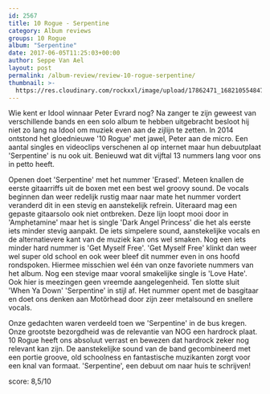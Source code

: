 ```yaml
---
id: 2567
title: 10 Rogue - Serpentine
category: Album reviews
groups: 10 Rogue
album: "Serpentine"
date: 2017-06-05T11:25:03+00:00
author: Seppe Van Ael
layout: post
permalink: /album-review/review-10-rogue-serpentine/
thumbnail: >-
  https://res.cloudinary.com/rockxxl/image/upload/17862471_1682105548473530_130309053145768066_n.jpg
---
```

Wie kent er Idool winnaar Peter Evrard nog? Na zanger te zijn geweest van verschillende bands en een solo album te hebben uitgebracht besloot hij niet zo lang na Idool om muziek even aan de zijlijn te zetten. In 2014 ontstond het gloednieuwe '10 Rogue' met jawel, Peter aan de micro. Een aantal singles en videoclips verschenen al op internet maar hun debuutplaat 'Serpentine' is nu ook uit. Benieuwd wat dit vijftal 13 nummers lang voor ons in petto heeft.

Openen doet 'Serpentine' met het nummer 'Erased'. Meteen knallen de eerste gitaarriffs uit de boxen met een best wel groovy sound. De vocals beginnen dan weer redelijk rustig maar naar mate het nummer vordert veranderd dit in een stevig en aanstekelijk refrein. Uiteraard mag een gepaste gitaarsolo ook niet ontbreken. Deze lijn loopt mooi door in 'Amphetamine' maar het is single 'Dark Angel Princess' die het als eerste iets minder stevig aanpakt. De iets simpelere sound, aanstekelijke vocals en de alternatievere kant van de muziek kan ons wel smaken. Nog een iets minder hard nummer is 'Get Myself Free'. 'Get Myself Free' klinkt dan weer wel super old school en ook weer bleef dit nummer even in ons hoofd rondspoken. Hiermee misschien wel één van onze favoriete nummers van het album. Nog een stevige maar vooral smakelijke single is 'Love Hate'. Ook hier is meezingen geen vreemde aangelegenheid. Ten slotte sluit 'When Ya Down' 'Serpentine' in stijl af. Het nummer opent met de basgitaar en doet ons denken aan Motörhead door zijn zeer metalsound en snellere vocals.

Onze gedachten waren verdeeld toen we 'Serpentine' in de bus kregen. Onze grootste bezorgdheid was de relevantie van NOG een hardrock plaat. 10 Rogue heeft ons absoluut verrast en bewezen dat hardrock zeker nog relevant kan zijn. De aanstekelijke sound van de band gecombineerd met een portie groove, old schoolness en fantastische muzikanten zorgt voor een knal van formaat. 'Serpentine', een debuut om naar huis te schrijven!

score: 8,5/10
